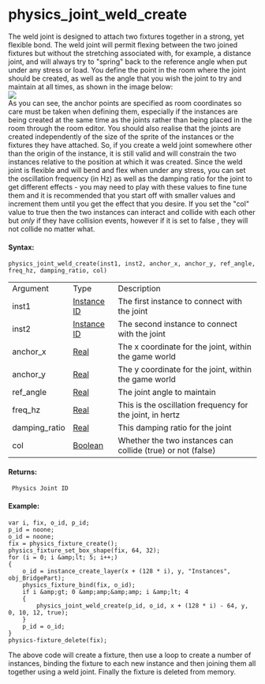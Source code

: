 # physics_joint_weld_create

The weld joint is designed to attach two fixtures together in a strong,
yet flexible bond. The weld joint will permit flexing between the two
joined fixtures but without the stretching associated with, for example,
a distance joint, and will always try to "spring" back to the reference
angle when put under any stress or load. You define the point in the
room where the joint should be created, as well as the angle that you
wish the joint to try and maintain at all times, as shown in the image
below:  
![](https://gms.magecorn.com/Manual/assets/Images/Scripting_Reference/GML/Reference/Physics/weld_joint_image.png)  
As you can see, the anchor points are specified as room coordinates so
care must be taken when defining them, especially if the instances are
being created at the same time as the joints rather than being placed in
the room through the room editor. You should also realise that the
joints are created independently of the size of the sprite of the
instances or the fixtures they have attached. So, if you create a weld
joint somewhere other than the origin of the instance, it is still valid
and will constrain the two instances relative to the position at which
it was created. Since the weld joint is flexible and will bend and flex
when under any stress, you can set the oscillation frequency (in Hz) as
well as the damping ratio for the joint to get different effects - you
may need to play with these values to fine tune them and it is
recommended that you start off with smaller values and increment them
until you get the effect that you desire. If you set the "col" value to
true then the two instances can interact and collide with each other but
*only* if they have collision events, however if it is set to false ,
they will not collide no matter what.

#### Syntax:

``` gml
physics_joint_weld_create(inst1, inst2, anchor_x, anchor_y, ref_angle, freq_hz, damping_ratio, col)
```

|               |                                                                                                                       |                                                             |
|---------------|-----------------------------------------------------------------------------------------------------------------------|-------------------------------------------------------------|
| Argument      | Type                                                                                                                  | Description                                                 |
| inst1         |  [Instance ID](../../../../../GameMaker_Language/GML_Reference/Asset_Management/Instances/Instance_Variables/id)  | The first instance to connect with the joint                |
| inst2         |  [Instance ID](../../../../../GameMaker_Language/GML_Reference/Asset_Management/Instances/Instance_Variables/id)  | The second instance to connect with the joint               |
| anchor_x      |  [Real](../../../../../GameMaker_Language/GML_Overview/Data_Types)                                                | The x coordinate for the joint, within the game world       |
| anchor_y      |  [Real](../../../../../GameMaker_Language/GML_Overview/Data_Types)                                                | The y coordinate for the joint, within the game world       |
| ref_angle     |  [Real](../../../../../GameMaker_Language/GML_Overview/Data_Types)                                                | The joint angle to maintain                                 |
| freq_hz       |  [Real](../../../../../GameMaker_Language/GML_Overview/Data_Types)                                                | This is the oscillation frequency for the joint, in hertz   |
| damping_ratio |  [Real](../../../../../GameMaker_Language/GML_Overview/Data_Types)                                                | This damping ratio for the joint                            |
| col           |  [Boolean](../../../../../GameMaker_Language/GML_Overview/Data_Types)                                             | Whether the two instances can collide (true) or not (false) |

#### Returns:

``` gml
 Physics Joint ID
```

#### Example:

``` gml
var i, fix, o_id, p_id;
p_id = noone;
o_id = noone;
fix = physics_fixture_create();
physics_fixture_set_box_shape(fix, 64, 32);
for (i = 0; i &amp;lt; 5; i++;)
{
    o_id = instance_create_layer(x + (128 * i), y, "Instances", obj_BridgePart);
    physics_fixture_bind(fix, o_id);
    if i &amp;gt; 0 &amp;amp;&amp;amp; i &amp;lt; 4
    {
        physics_joint_weld_create(p_id, o_id, x + (128 * i) - 64, y, 0, 10, 12, true);
    }
    p_id = o_id;
}
physics-fixture_delete(fix);
```

The above code will create a fixture, then use a loop to create a number
of instances, binding the fixture to each new instance and then joining
them all together using a weld joint. Finally the fixture is deleted
from memory.
